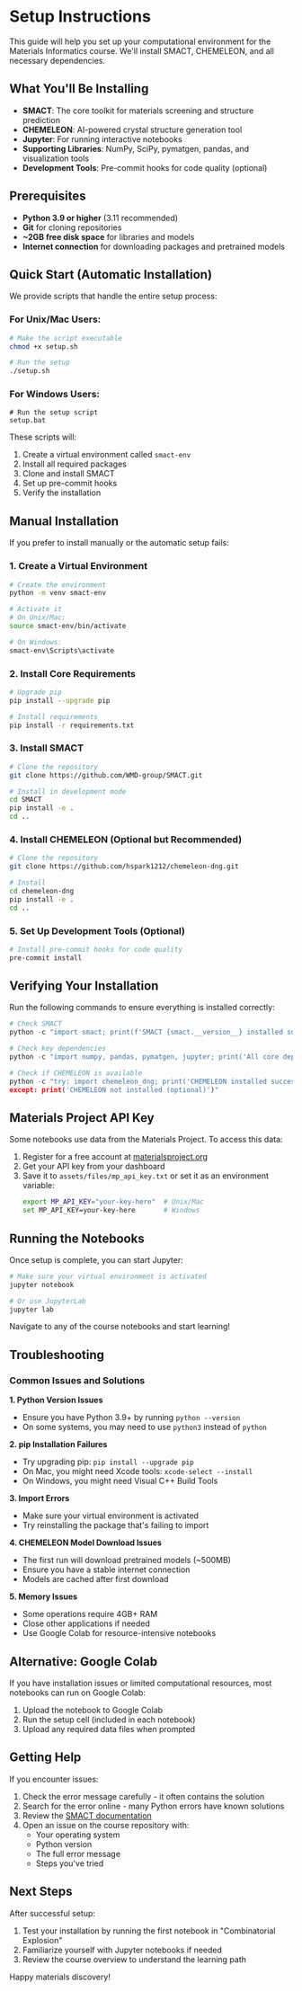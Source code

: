 # Setup Instructions

This guide will help you set up your computational environment for the Materials Informatics course. We'll install SMACT, CHEMELEON, and all necessary dependencies.

## What You'll Be Installing

- **SMACT**: The core toolkit for materials screening and structure prediction
- **CHEMELEON**: AI-powered crystal structure generation tool
- **Jupyter**: For running interactive notebooks
- **Supporting Libraries**: NumPy, SciPy, pymatgen, pandas, and visualization tools
- **Development Tools**: Pre-commit hooks for code quality (optional)

## Prerequisites

- **Python 3.9 or higher** (3.11 recommended)
- **Git** for cloning repositories
- **~2GB free disk space** for libraries and models
- **Internet connection** for downloading packages and pretrained models

## Quick Start (Automatic Installation)

We provide scripts that handle the entire setup process:

### For Unix/Mac Users:
```bash
# Make the script executable
chmod +x setup.sh

# Run the setup
./setup.sh
```

### For Windows Users:
```batch
# Run the setup script
setup.bat
```

These scripts will:
1. Create a virtual environment called `smact-env`
2. Install all required packages
3. Clone and install SMACT
4. Set up pre-commit hooks
5. Verify the installation

## Manual Installation

If you prefer to install manually or the automatic setup fails:

### 1. Create a Virtual Environment

```bash
# Create the environment
python -m venv smact-env

# Activate it
# On Unix/Mac:
source smact-env/bin/activate

# On Windows:
smact-env\Scripts\activate
```

### 2. Install Core Requirements

```bash
# Upgrade pip
pip install --upgrade pip

# Install requirements
pip install -r requirements.txt
```

### 3. Install SMACT

```bash
# Clone the repository
git clone https://github.com/WMD-group/SMACT.git

# Install in development mode
cd SMACT
pip install -e .
cd ..
```

### 4. Install CHEMELEON (Optional but Recommended)

```bash
# Clone the repository
git clone https://github.com/hspark1212/chemeleon-dng.git

# Install
cd chemeleon-dng
pip install -e .
cd ..
```

### 5. Set Up Development Tools (Optional)

```bash
# Install pre-commit hooks for code quality
pre-commit install
```

## Verifying Your Installation

Run the following commands to ensure everything is installed correctly:

```python
# Check SMACT
python -c "import smact; print(f'SMACT {smact.__version__} installed successfully')"

# Check key dependencies
python -c "import numpy, pandas, pymatgen, jupyter; print('All core dependencies installed')"

# Check if CHEMELEON is available
python -c "try: import chemeleon_dng; print('CHEMELEON installed successfully')
except: print('CHEMELEON not installed (optional)')"
```

## Materials Project API Key

Some notebooks use data from the Materials Project. To access this data:

1. Register for a free account at [materialsproject.org](https://materialsproject.org)
2. Get your API key from your dashboard
3. Save it to `assets/files/mp_api_key.txt` or set it as an environment variable:
   ```bash
   export MP_API_KEY="your-key-here"  # Unix/Mac
   set MP_API_KEY=your-key-here       # Windows
   ```

## Running the Notebooks

Once setup is complete, you can start Jupyter:

```bash
# Make sure your virtual environment is activated
jupyter notebook

# Or use JupyterLab
jupyter lab
```

Navigate to any of the course notebooks and start learning!

## Troubleshooting

### Common Issues and Solutions

**1. Python Version Issues**
- Ensure you have Python 3.9+ by running `python --version`
- On some systems, you may need to use `python3` instead of `python`

**2. pip Installation Failures**
- Try upgrading pip: `pip install --upgrade pip`
- On Mac, you might need Xcode tools: `xcode-select --install`
- On Windows, you might need Visual C++ Build Tools

**3. Import Errors**
- Make sure your virtual environment is activated
- Try reinstalling the package that's failing to import

**4. CHEMELEON Model Download Issues**
- The first run will download pretrained models (~500MB)
- Ensure you have a stable internet connection
- Models are cached after first download

**5. Memory Issues**
- Some operations require 4GB+ RAM
- Close other applications if needed
- Use Google Colab for resource-intensive notebooks

## Alternative: Google Colab

If you have installation issues or limited computational resources, most notebooks can run on Google Colab:

1. Upload the notebook to Google Colab
2. Run the setup cell (included in each notebook)
3. Upload any required data files when prompted

## Getting Help

If you encounter issues:

1. Check the error message carefully - it often contains the solution
2. Search for the error online - many Python errors have known solutions
3. Review the [SMACT documentation](https://smact.readthedocs.io)
4. Open an issue on the course repository with:
   - Your operating system
   - Python version
   - The full error message
   - Steps you've tried

## Next Steps

After successful setup:
1. Test your installation by running the first notebook in "Combinatorial Explosion"
2. Familiarize yourself with Jupyter notebooks if needed
3. Review the course overview to understand the learning path

Happy materials discovery!